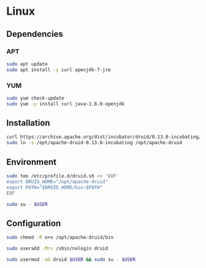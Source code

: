 # Linux

## Dependencies

### APT

```sh
sudo apt update
sudo apt install -y curl openjdk-7-jre
```

### YUM

```sh
sudo yum check-update
sudo yum -y install curl java-1.8.0-openjdk
```

## Installation

```sh
curl https://archive.apache.org/dist/incubator/druid/0.13.0-incubating/apache-druid-0.13.0-incubating-bin.tar.gz | sudo tar -xzC /opt --no-same-owner --no-same-permissions
sudo ln -s /opt/apache-druid-0.13.0-incubating /opt/apache-druid
```

## Environment

```sh
sudo tee /etc/profile.d/druid.sh << 'EOF'
export DRUID_HOME="/opt/apache-druid"
export PATH="$DRUID_HOME/bin:$PATH"
EOF
```

```sh
sudo su - $USER
```

## Configuration

```sh
sudo chmod -R o+x /opt/apache-druid/bin
```

```sh
sudo useradd -Mrs /sbin/nologin druid
```

```sh
sudo usermod -aG druid $USER && sudo su - $USER
```
